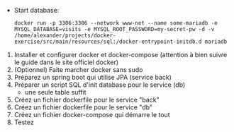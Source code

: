 * Start database:
    ```
    docker run -p 3306:3306 --network www-net --name some-mariadb -e MYSQL_DATABASE=visits -e MYSQL_ROOT_PASSWORD=my-secret-pw -d -v /home/alexander/projects/docker-exercise/src/main/resources/sql:/docker-entrypoint-initdb.d mariadb
    ```
  
1) Installer et configurer docker et docker-compose (attention à bien suivre le guide dans le site officiel docker)
2) (Optionnel) Faite marcher docker sans sudo
3) Préparez un spring boot qui utilise JPA (service back)
4) Préparer un script SQL d'init database pour le service (db)
   - une seule table suffit
5) Créez un fichier dockerfile pour le service "back"
6) Créez un fichier dockerfile pour le service "db"
7) Créez un fichier docker-compose qui démarre le tout
8) Testez
